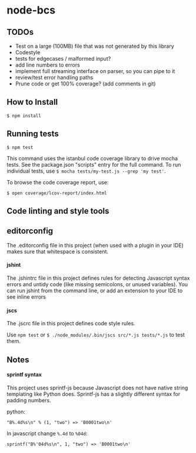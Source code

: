 # node-bcs

## TODOs

* Test on a large (100MB) file that was not generated by this library
* Codestyle
* tests for edgecases / malformed input?
* add line numbers to errors
* implement full streaming interface on parser, so you can pipe to it
* review/test error handling paths
* Prune code or get 100% coverage? (add comments in git)


## How to Install

    $ npm install

## Running tests

    $ npm test

This command uses the istanbul code coverage library to drive mocha tests.
See the package.json "scripts" entry for the full command.
To run individual tests, use `$ mocha tests/my-test.js --grep 'my test'`.

To browse the code coverage report, use:

    $ open coverage/lcov-report/index.html

## Code linting and style tools

## editorconfig

The .editorconfig file in this project (when used with a plugin in your IDE)
makes sure that whitespace is consistent.

#### jshint

The .jshintrc file in this project defines rules for detecting
Javascript syntax errors and untidy code (like missing semicolons, or unused variables). You can run jshint from the command line, or
add an extension to your IDE to see inline errors

#### jscs

The .jscrc file in this project defines code style rules.

Use `npm test` or `$ ./node_modules/.bin/jscs src/*.js tests/*.js` to test them.



## Notes

#### sprintf syntax

This project uses sprintf-js because Javascript does not have native
string templating like Python does.
Sprintf-js has a slightly different syntax for padding numbers.

python:

    "B%.4d%s\n" % (1, "two") => 'B0001two\n'

In javascript change `%.4d` to `%04d`:

    sprintf("B%'04d%s\n", 1, "two") => 'B0001two\n'

